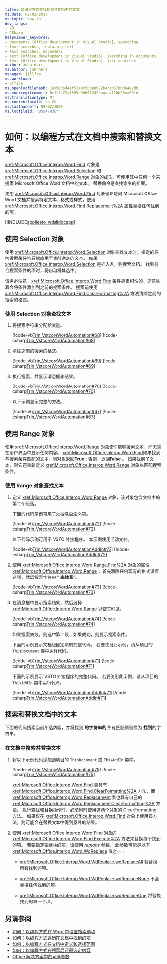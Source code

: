 ```yaml
---
title: 以编程方式查找和替换文档中的文本
ms.date: 02/02/2017
ms.topic: how-to
dev_langs:
- VB
- CSharp
helpviewer_keywords:
- documents [Office development in Visual Studio], searching
- text searches, replacing text
- text searches, documents
- text [Office development in Visual Studio], searching in documents
- text [Office development in Visual Studio], text searches
author: John-Hart
ms.author: johnhart
manager: jillfra
ms.workload:
- office
ms.openlocfilehash: 18a50d6d4ef52a0c50be0b72b4cab5706da4e2db
ms.sourcegitcommit: 6cfffa72af599a9d667249caaaa411bb28ea69fd
ms.translationtype: MT
ms.contentlocale: zh-CN
ms.lasthandoff: 09/02/2020
ms.locfileid: "85547038"
---
```

# <a name="how-to-programmatically-search-for-and-replace-text-in-documents"></a>如何：以编程方式在文档中搜索和替换文本
  <xref:Microsoft.Office.Interop.Word.Find> 对象是 <xref:Microsoft.Office.Interop.Word.Selection> 和 <xref:Microsoft.Office.Interop.Word.Range> 对象的成员，可使用其中任何一个来搜索 Microsoft Office Word 文档中的文本。 替换命令是查找命令的扩展。

 使用 <xref:Microsoft.Office.Interop.Word.Find> 对象循环访问 Microsoft Office Word 文档并搜索特定文本、格式或样式，使用 <xref:Microsoft.Office.Interop.Word.Find.Replacement%2A> 属性替换任何找到的项。

 [!INCLUDE[appliesto_wdalldocapp](../vsto/includes/appliesto-wdalldocapp-md.md)]

## <a name="use-a-selection-object"></a>使用 Selection 对象
 使用 <xref:Microsoft.Office.Interop.Word.Selection> 对象查找文本时，指定的任何搜索条件均只能应用于当前选定的文本。 如果 <xref:Microsoft.Office.Interop.Word.Selection> 是插入点，则搜索文档。 找到符合搜索条件的项时，将自动将其选中。

 请务必注意，<xref:Microsoft.Office.Interop.Word.Find> 条件是累积性的，这意味着会将条件添加到之前的搜索条件。 搜索前使用 <xref:Microsoft.Office.Interop.Word.Find.ClearFormatting%2A> 方法清除之前的搜索的格式。

### <a name="to-find-text-using-a-selection-object"></a>使用 Selection 对象查找文本

1. 将搜索字符串分配给变量。

    [!code-vb[Trin_VstcoreWordAutomation#68](../vsto/codesnippet/VisualBasic/Trin_VstcoreWordAutomationVB/ThisDocument.vb#68)]
    [!code-csharp[Trin_VstcoreWordAutomation#68](../vsto/codesnippet/CSharp/Trin_VstcoreWordAutomationCS/ThisDocument.cs#68)]

2. 清除之前的搜索的格式。

    [!code-vb[Trin_VstcoreWordAutomation#69](../vsto/codesnippet/VisualBasic/Trin_VstcoreWordAutomationVB/ThisDocument.vb#69)]
    [!code-csharp[Trin_VstcoreWordAutomation#69](../vsto/codesnippet/CSharp/Trin_VstcoreWordAutomationCS/ThisDocument.cs#69)]

3. 执行搜索，并显示消息框和结果。

    [!code-vb[Trin_VstcoreWordAutomation#70](../vsto/codesnippet/VisualBasic/Trin_VstcoreWordAutomationVB/ThisDocument.vb#70)]
    [!code-csharp[Trin_VstcoreWordAutomation#70](../vsto/codesnippet/CSharp/Trin_VstcoreWordAutomationCS/ThisDocument.cs#70)]

   以下示例显示完整的方法。

   [!code-vb[Trin_VstcoreWordAutomation#67](../vsto/codesnippet/VisualBasic/Trin_VstcoreWordAutomationVB/ThisDocument.vb#67)]
   [!code-csharp[Trin_VstcoreWordAutomation#67](../vsto/codesnippet/CSharp/Trin_VstcoreWordAutomationCS/ThisDocument.cs#67)]

## <a name="use-a-range-object"></a>使用 Range 对象
 使用 <xref:Microsoft.Office.Interop.Word.Range> 对象使你能够搜索文本，而无需在用户界面中显示任何内容。 <xref:Microsoft.Office.Interop.Word.Find>如果找到与搜索条件匹配的文本，则对象返回**True** ; 否则，返回**False** 。 如果找到了文本，则它还重新定义 <xref:Microsoft.Office.Interop.Word.Range> 对象以匹配搜索条件。

### <a name="to-find-text-using-a-range-object"></a>使用 Range 对象查找文本

1. 定义 <xref:Microsoft.Office.Interop.Word.Range> 对象，该对象包含文档中的第二个段落。

    下面的代码示例可用于文档级自定义项。

    [!code-vb[Trin_VstcoreWordAutomation#72](../vsto/codesnippet/VisualBasic/Trin_VstcoreWordAutomationVB/ThisDocument.vb#72)]
    [!code-csharp[Trin_VstcoreWordAutomation#72](../vsto/codesnippet/CSharp/Trin_VstcoreWordAutomationCS/ThisDocument.cs#72)]

    以下代码示例可用于 VSTO 外接程序。 本示例使用活动文档。

    [!code-vb[Trin_VstcoreWordAutomationAddIn#72](../vsto/codesnippet/VisualBasic/Trin_VstcoreWordAutomationAddIn/ThisAddIn.vb#72)]
    [!code-csharp[Trin_VstcoreWordAutomationAddIn#72](../vsto/codesnippet/CSharp/Trin_VstcoreWordAutomationAddIn/ThisAddIn.cs#72)]

2. 使用 <xref:Microsoft.Office.Interop.Word.Range.Find%2A> 对象的属性 <xref:Microsoft.Office.Interop.Word.Range> ，首先清除任何现有的格式设置选项，然后搜索字符串 " **查找我**"。

    [!code-vb[Trin_VstcoreWordAutomation#73](../vsto/codesnippet/VisualBasic/Trin_VstcoreWordAutomationVB/ThisDocument.vb#73)]
    [!code-csharp[Trin_VstcoreWordAutomation#73](../vsto/codesnippet/CSharp/Trin_VstcoreWordAutomationCS/ThisDocument.cs#73)]

3. 在消息框中显示搜索结果，然后选择 <xref:Microsoft.Office.Interop.Word.Range> 以使其可见。

    [!code-vb[Trin_VstcoreWordAutomation#74](../vsto/codesnippet/VisualBasic/Trin_VstcoreWordAutomationVB/ThisDocument.vb#74)]
    [!code-csharp[Trin_VstcoreWordAutomation#74](../vsto/codesnippet/CSharp/Trin_VstcoreWordAutomationCS/ThisDocument.cs#74)]

    如果搜索失败，则选中第二段；如果成功，则显示搜索条件。

   下面的示例显示文档级自定项的完整代码。 若要使用此示例，请从项目的 `ThisDocument` 类中运行代码。

   [!code-vb[Trin_VstcoreWordAutomation#71](../vsto/codesnippet/VisualBasic/Trin_VstcoreWordAutomationVB/ThisDocument.vb#71)]
   [!code-csharp[Trin_VstcoreWordAutomation#71](../vsto/codesnippet/CSharp/Trin_VstcoreWordAutomationCS/ThisDocument.cs#71)]

   下面的示例显示 VSTO 外接程序的完整代码。 若要使用此示例，请从项目的 `ThisAddIn` 类中运行代码。

   [!code-vb[Trin_VstcoreWordAutomationAddIn#71](../vsto/codesnippet/VisualBasic/Trin_VstcoreWordAutomationAddIn/ThisAddIn.vb#71)]
   [!code-csharp[Trin_VstcoreWordAutomationAddIn#71](../vsto/codesnippet/CSharp/Trin_VstcoreWordAutomationAddIn/ThisAddIn.cs#71)]

## <a name="search-for-and-replace-text-in-documents"></a>搜索和替换文档中的文本
 下面的代码搜索当前所选内容，并将找到 **的字符串的** 所有匹配项替换为 **找到**的字符串。

### <a name="to-search-for-and-replace-text-in-documents"></a>在文档中搜索并替换文本

1. 将以下示例代码添加到项目的 `ThisDocument` 或 `ThisAddIn` 类中。

     [!code-vb[Trin_VstcoreWordAutomation#75](../vsto/codesnippet/VisualBasic/Trin_VstcoreWordAutomationVB/ThisDocument.vb#75)]
     [!code-csharp[Trin_VstcoreWordAutomation#75](../vsto/codesnippet/CSharp/Trin_VstcoreWordAutomationCS/ThisDocument.cs#75)]

     <xref:Microsoft.Office.Interop.Word.Find> 类具有 <xref:Microsoft.Office.Interop.Word.Find.ClearFormatting%2A> 方法，而 <xref:Microsoft.Office.Interop.Word.Replacement> 类也具有自己的 <xref:Microsoft.Office.Interop.Word.Replacement.ClearFormatting%2A> 方法。 执行查找和替换操作时，必须同时使用这两个对象的 ClearFormatting 方法。 如果仅在 <xref:Microsoft.Office.Interop.Word.Find> 对象上使用该方法，则可能会在替换文本中得到意外的结果。

2. 使用 <xref:Microsoft.Office.Interop.Word.Find> 对象的 <xref:Microsoft.Office.Interop.Word.Find.Execute%2A> 方法来替换每个找到的项。 若要指定要替换的项，请使用 *replace* 参数。 此参数可能是以下 <xref:Microsoft.Office.Interop.Word.WdReplace> 值之一：

    - <xref:Microsoft.Office.Interop.Word.WdReplace.wdReplaceAll> 将替换所有找到的项。

    - <xref:Microsoft.Office.Interop.Word.WdReplace.wdReplaceNone> 不会替换任何找到的项。

    - <xref:Microsoft.Office.Interop.Word.WdReplace.wdReplaceOne> 将替换找到的第一个项。

## <a name="see-also"></a>另请参阅
- [如何：以编程方式在 Word 中设置搜索选项](../vsto/how-to-programmatically-set-search-options-in-word.md)
- [如何：以编程方式遍历在文档中找到的项](../vsto/how-to-programmatically-loop-through-found-items-in-documents.md)
- [如何：以编程方式在文档中定义和选择范围](../vsto/how-to-programmatically-define-and-select-ranges-in-documents.md)
- [如何：以编程方式在搜索后还原选定内容](../vsto/how-to-programmatically-restore-selections-after-searches.md)
- [Office 解决方案中的可选参数](../vsto/optional-parameters-in-office-solutions.md)

